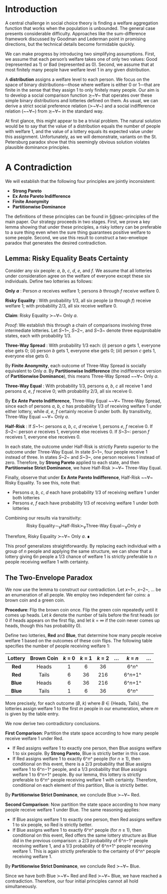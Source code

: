 # Introduction

A central challenge in social choice theory is finding a welfare aggregation function that works when the population is unbounded. The general case presents considerable difficulty. Approaches like the sum-difference framework discussed by Goodman and Lederman point in promising directions, but the technical details become formidable quickly.

We can make progress by introducing two simplifying assumptions. First, we assume that each person’s welfare takes one of only two values: Good (represented as 1) or Bad (represented as 0). Second, we assume that at most finitely many people have welfare level 1 in any given distribution.

A **distribution** assigns a welfare level to each person. We focus on the space of binary distributions—those where welfare is either 0 or 1—that are finite in the sense that they assign 1 to only finitely many people. Our aim is to develop a social comparison function ≿~∀~ that operates over these simple binary distributions and lotteries defined on them. As usual, we can derive a strict social preference relation (≻~∀~) and a social indifference relation (~~∀~) from ≿~∀~ in the standard way.

At first glance, this might appear to be a trivial problem. The natural solution would be to say that the value of a distribution equals the number of people with welfare 1, and the value of a lottery equals its expected value under this assignment. Unfortunately, as we will demonstrate, variants on the St. Petersburg paradox show that this seemingly obvious solution violates plausible dominance principles.

# A Contradiction

We will establish that the following four principles are jointly inconsistent:

- **Strong Pareto**
- **Ex Ante Pareto Indifference**
- **Finite Anonymity**
- **Partitionwise Dominance**

The definitions of these principles can be found in §@sec-principles of the main paper. Our strategy proceeds in two stages. First, we prove a key lemma showing that under these principles, a risky lottery can be preferable to a sure thing even when the sure thing guarantees positive welfare to some people. Second, we use this result to construct a two-envelope paradox that generates the desired contradiction.

## Lemma: Risky Equality Beats Certainty

Consider any six people: *a*, *b*, *c*, *d*, *e*, and *f*. We assume that all lotteries under consideration agree on the welfare of everyone except these six individuals. Define two lotteries as follows:

**Only** ***a***
:    Person *a* receives welfare 1; persons *b* through *f* receive welfare 0.

**Risky Equality**
:    With probability 1/3, all six people (*a* through *f*) receive welfare 1; with probability 2/3, all six receive welfare 0.

**Claim**: Risky Equality ≻~∀~ Only *a*.

*Proof*: We establish this through a chain of comparisons involving three intermediate lotteries. Let *S*~1~, *S*~2~, and *S*~3~ denote three equiprobable states, each with probability 1/3.

**Three-Way Spread**
:    With probability 1/3 each: (*i*) person *a* gets 1, everyone else gets 0; (*ii*) person *b* gets 1, everyone else gets 0; (*iii*) person *c* gets 1, everyone else gets 0.

By **Finite Anonymity**, each outcome of Three-Way Spread is socially equivalent to Only *a*. By **Partitionwise Indifference** (the indifference version of **Partitionwise Dominance**), this means Three-Way Spread ~~∀~ Only *a*.

**Three-Way Equal**
:    With probability 1/3, persons *a*, *b*, *c* all receive 1 and persons *d*, *e*, *f* receive 0; with probability 2/3, all six receive 0.

By **Ex Ante Pareto Indifference**, Three-Way Equal ~~∀~ Three-Way Spread, since each of persons *a*, *b*, *c* has probability 1/3 of receiving welfare 1 under either lottery, while *d*, *e*, *f* certainly receive 0 under both. By transitivity, Three-Way Equal ~~∀~ Only *a*.

**Half-Risk**
:    If *S*~1~: persons *a*, *b*, *c*, *d* receive 1, persons *e*, *f* receive 0. If *S*~2~: person *e* receives 1, everyone else receives 0. If *S*~3~: person *f* receives 1, everyone else receives 0.

In each state, the outcome under Half-Risk is strictly Pareto superior to the outcome under Three-Way Equal. In state *S*~1~, four people receive 1 instead of three. In states *S*~2~ and *S*~3~, one person receives 1 instead of zero. Therefore, by **Strong Pareto** applied to each state, and then **Partitionwise Strict Dominance**, we have Half-Risk ≻~∀~ Three-Way Equal.

Finally, observe that under **Ex Ante Pareto Indifference**, Half-Risk ~~∀~ Risky Equality. To see this, note that:

- Persons *a*, *b*, *c*, *d* each have probability 1/3 of receiving welfare 1 under both lotteries
- Persons *e*, *f* each have probability 1/3 of receiving welfare 1 under both lotteries

Combining our results via transitivity:
$$\text{Risky Equality} \sim_{\forall} \text{Half-Risk} \succ_{\forall} \text{Three-Way Equal} \sim_{\forall} \text{Only }a$$

Therefore, Risky Equality ≻~∀~ Only *a*. ∎

This proof generalizes straightforwardly. By replacing each individual with a group of *n* people and applying the same structure, we can show that a lottery giving 6*n* people a 1/3 chance of welfare 1 is strictly preferable to *n* people receiving welfare 1 with certainty.

## The Two-Envelope Paradox

We now use the lemma to construct our contradiction. Let *x*~1~, *x*~2~, … be an enumeration of all people. We employ two independent fair coins: a brown coin and a green coin.

**Procedure**: Flip the brown coin once. Flip the green coin repeatedly until it comes up heads. Let *k* denote the number of tails before the first heads (or 0 if heads appears on the first flip, and let *k* = ∞ if the coin never comes up heads, though this has probability 0).

Define two lotteries, **Red** and **Blue**, that determine how many people receive welfare 1 based on the outcomes of these coin flips. The following table specifies the number of people receiving welfare 1:

|Lottery |Brown Coin|*k* = 0|*k* = 1|*k* = 2|…  |*k* = *n*|…  |
|:------:|:--------:|:-----:|:-----:|:-----:|:-:|:-------:|:-:|
|**Red** |Heads     |1      |6      |36     |   |6^*n*^   |   |
|**Red** |Tails     |6      |36     |216    |   |6^*n*+1^ |   |
|**Blue**|Heads     |6      |36     |216    |   |6^*n*+1^ |   |
|**Blue**|Tails     |1      |6      |36     |   |6^*n*^   |   |

More precisely, for each outcome (*B*, *k*) where *B* ∈ {Heads, Tails}, the lotteries assign welfare 1 to the first *m* people in our enumeration, where *m* is given by the table entry.

We now derive two contradictory conclusions.

**First Comparison**: Partition the state space according to how many people receive welfare 1 under Red.

- If Red assigns welfare 1 to exactly one person, then Blue assigns welfare 1 to six people. By **Strong Pareto**, Blue is strictly better in this case.
- If Red assigns welfare 1 to exactly 6^*n*^ people (for *n* ≥ 1), then conditional on this event, there is a 2/3 probability that Blue assigns welfare 1 to 6^*n*−1^ people, and a 1/3 probability that Blue assigns welfare 1 to 6^*n*+1^ people. By our lemma, this lottery is strictly preferable to 6^*n*^ people receiving welfare 1 with certainty. Therefore, conditional on each element of this partition, Blue is strictly better.

By **Partitionwise Strict Dominance**, we conclude Blue ≻~∀~ Red.

**Second Comparison**: Now partition the state space according to how many people receive welfare 1 under Blue. The same reasoning applies:

- If Blue assigns welfare 1 to exactly one person, then Red assigns welfare 1 to six people, so Red is strictly better.
- If Blue assigns welfare 1 to exactly 6^*n*^ people (for *n* ≥ 1), then conditional on this event, Red offers the same lottery structure as Blue did in the previous comparison: a 2/3 probability of 6^*n*−1^ people receiving welfare 1, and a 1/3 probability of 6^*n*+1^ people receiving welfare 1. This is again strictly preferable to the certainty of 6^*n*^ people receiving welfare 1.

By **Partitionwise Strict Dominance**, we conclude Red ≻~∀~ Blue.

Since we have both Blue ≻~∀~ Red and Red ≻~∀~ Blue, we have reached a contradiction. Therefore, our four initial principles cannot all hold simultaneously.